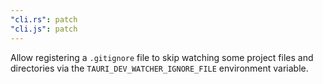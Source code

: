 ```yaml
---
"cli.rs": patch
"cli.js": patch
---
```


Allow registering a `.gitignore` file to skip watching some project files and directories via the `TAURI_DEV_WATCHER_IGNORE_FILE` environment variable.
